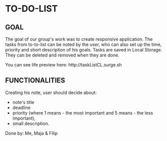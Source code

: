 <h1>TO-DO-LIST</h1>

<h2>GOAL</h2>

<p>The goal of our group's work was to create responsive application. The tasks from to-to-list can be noted by the user, who can also set up the time, priority and short description of his goals. Tasks are saved in Local Storage. They can be deleted and removed when they are done.</p>

<p>You can see life preview here: http://taskListCL.surge.sh </p>

<h2>FUNCTIONALITIES</h2>
Creating his note, user should decide about:
<ul>
  <li>note's title</li>
  <li>deadline</li>
  <li>priority (where 1 means - the most important and 5 means - the less important),</li>
  <li>small description.</li>
</ul>



Done by: Me, Maja & Filip
